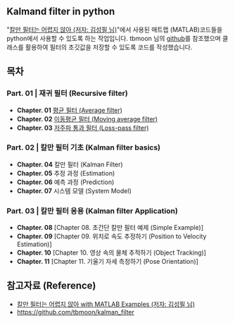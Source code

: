 ## Kalmand filter in python
"[칼만 필터는 어렵지 않아 (저자: 김성필 님)](http://www.hanbit.co.kr/store/books/look.php?p_code=B4956047798)"에서 사용된 매트랩 (MATLAB)코드들을 python에서 사용할 수 있도록 하는 작업입니다. tbmoon 님의 [github](https://github.com/tbmoon/kalman_filter/blob/master/README.md)를 참조했으며 클래스를 활용하여 필터의 초깃값을 저장할 수 있도록 코드를 작성했습니다.

## 목차
### **Part. 01 |** 재귀 필터 (Recursive filter)  
+ **Chapter. 01**  [평균 필터 (Average filter)](./examples/Ch01_Average_Filter.ipynb)
+ **Chapter. 02**  [이동평균 필터 (Moving average filter)](./examples/Ch02_Moving_Average_Filter.ipynb)
+ **Chapter. 03**  [저주파 통과 필터 (Loss-pass filter)](./examples/Ch03_Low_Pass_Filter.ipynb)

### **Part. 02 |** 칼만 필터 기초 (Kalman filter basics)
+ **Chapter. 04** 칼만 필터 (Kalman Filter)
+ **Chapter. 05** 추정 과정 (Estimation)
+ **Chapter. 06** 예측 과정 (Prediction)
+ **Chapter. 07** 시스템 모델 (System Model)

### **Part. 03 |** 칼만 필터 응용 (Kalman filter Application)
+ **Chapter. 08** [Chapter 08. 초간단 칼만 필터 예제 (Simple Example)]
+ **Chapter. 09** [Chapter 09. 위치로 속도 추정하기 (Position to Velocity Estimation)]
+ **Chapter. 10** [Chapter 10. 영상 속의 물체 추적하기 (Object Tracking)]
+ **Chapter. 11** [Chapter 11. 기울기 자세 측정하기 (Pose Orientation)]



## 참고자료 (Reference)
* [칼만 필터는 어렵지 않아 with MATLAB Examples (저자: 김성필 님)](http://www.hanbit.co.kr/store/books/look.php?p_code=B4956047798)
* https://github.com/tbmoon/kalman_filter
